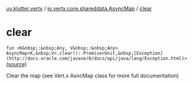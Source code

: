 [uy.klutter.vertx](../index.md) / [io.vertx.core.shareddata.AsyncMap](index.md) / [clear](.)


# clear
`fun <K&nbsp;:&nbsp;Any, V&nbsp;:&nbsp;Any> AsyncMap<K,&nbsp;V>.clear(): Promise<Unit,&nbsp;[Exception](http://docs.oracle.com/javase/6/docs/api/java/lang/Exception.html)>` [(source)](https://github.com/kohesive/klutter/blob/master/vertx3-jdk8/src/main/kotlin/uy/klutter/vertx/VertxSharedData.kt#L236)

Clear the map (see Vert.x AsncMap class for more full documentation)


